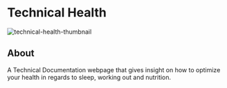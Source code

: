 # Technical Health


![technical-health-thumbnail](https://user-images.githubusercontent.com/80474608/196736805-9a6b629b-97d6-421f-9454-9d4f8e000172.png)


## About
A Technical Documentation webpage that gives insight on how to optimize your health in regards to sleep, working out and nutrition.
